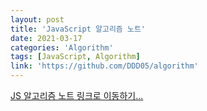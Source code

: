 ```yaml
---
layout: post
title: 'JavaScript 알고리즘 노트'
date: 2021-03-17
categories: 'Algorithm'
tags: [JavaScript, Algorithm]
link: 'https://github.com/DDD05/algorithm'
---
```


<a
    href="https://github.com/DDD05/algorithm"
    target="\_blank"
    class="custom-link"
    > JS 알고리즘 노트 링크로 이동하기... </a>
